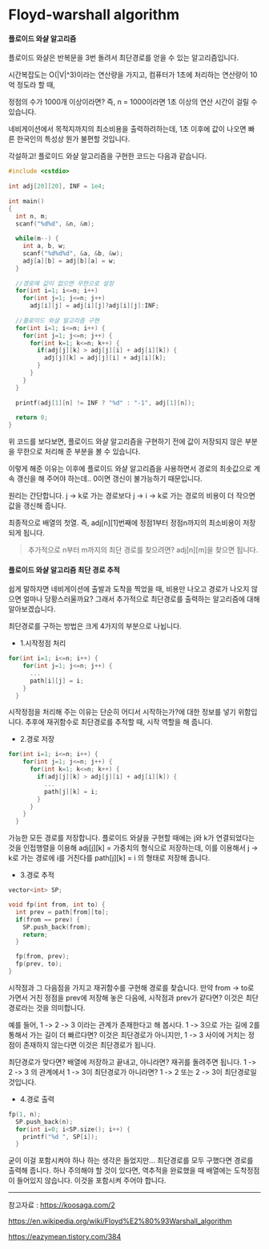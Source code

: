 # Floyd-warshall algorithm

#### 플로이드 와샬 알고리즘

플로이드 와샬은 반복문을 3번 돌려서 최단경로를 얻을 수 있는 알고리즘입니다.

시간복잡도는 O(|V|^3)이라는 연산량을 가지고, 컴퓨터가 1초에 처리하는 연산량이 10억 정도라 할 때,

정점의 수가 1000개 이상이라면? 즉, n = 1000이라면 1초 이상의 연산 시간이 걸릴 수 있습니다.

네비게이션에서 목적지까지의 최소비용을 출력하려하는데, 1초 이후에 값이 나오면 빠른 한국인의 특성상 뭔가 불편할 것입니다.

각설하고! 플로이드 와샬 알고리즘을 구현한 코드는 다음과 같습니다.

```c
#include <cstdio>    
    
int adj[20][20], INF = 1e4;    
    
int main()    
{    
  int n, m;    
  scanf("%d%d", &n, &m);    
    
  while(m--) {    
    int a, b, w;    
    scanf("%d%d%d", &a, &b, &w);    
    adj[a][b] = adj[b][a] = w;    
  }    
  
  //경로에 값이 없으면 무한으로 설정
  for(int i=1; i<=n; i++)    
    for(int j=1; j<=n; j++)    
      adj[i][j] = adj[i][j]?adj[i][j]:INF;    
  
  //플로이드 와샬 알고리즘 구현
  for(int i=1; i<=n; i++) {    
    for(int j=1; j<=n; j++) {    
      for(int k=1; k<=n; k++) {    
        if(adj[j][k] > adj[j][i] + adj[i][k]) {    
          adj[j][k] = adj[j][i] + adj[i][k];    
        }    
      }    
    }    
  }    
    
  printf(adj[1][n] != INF ? "%d" : "-1", adj[1][n]);    
    
  return 0;    
}  
```
위 코드를 보다보면, 플로이드 와샬 알고리즘을 구현하기 전에 값이 저장되지 않은 부분을 무한으로 처리해 준 부분을 볼 수 있습니다.

이렇게 해준 이유는 이후에 플로이드 와샬 알고리즘을 사용하면서 경로의 최솟값으로 계속 갱신을 해 주어야 하는데.. 0이면 갱신이 불가능하기 때문입니다.


원리는 간단합니다. j -> k로 가는 경로보다 j -> i -> k로 가는 경로의 비용이 더 작으면 값을 갱신해 줍니다.

최종적으로 배열의 첫열. 즉, adj[n][1]번째에 정점1부터 정점n까지의 최소비용이 저장되게 됩니다.

> 추가적으로 n부터 m까지의 최단 경로를 찾으려면? adj[n][m]을 찾으면 됩니다.


#### 플로이드 와샬 알고리즘 최단 경로 추적

쉽게 말하자면 네비게이션에 출발과 도착을 찍었을 때, 비용만 나오고 경로가 나오지 않으면 얼마나 당황스러울까요? 그래서 추가적으로 최단경로를 출력하는 알고리즘에 대해 알아보겠습니다.

최단경로를 구하는 방법은 크게 4가지의 부분으로 나뉩니다.

- 1.시작정점 처리
```c
for(int i=1; i<=n; i++) {
    for(int j=1; j<=n; j++) {
      ...
      path[i][j] = i;
    }
  }
```

시작정점을 처리해 주는 이유는 단순히 어디서 시작하는가?에 대한 정보를 넣기 위함입니다. 추후에 재귀함수로 최단경로를 추적할 때, 시작 역할을 해 줍니다.

- 2.경로 저장

```c
for(int i=1; i<=n; i++) {
    for(int j=1; j<=n; j++) {
      for(int k=1; k<=n; k++) {
        if(adj[j][k] > adj[j][i] + adj[i][k]) {
          ...
          path[j][k] = i;
        }
      }
    }
  }
```

가능한 모든 경로를 저장합니다. 플로이드 와샬을 구현할 때에는 j와 k가 연결되었다는 것을 인접행렬을 이용해 adj[j][k] = 가중치의 형식으로 저장하는데, 이를 이용해서 j -> k로 가는 경로에 i를 거친다를 path[j][k] = i 의 형태로 저장해 줍니다.


- 3.경로 추적
```c
vector<int> SP;

void fp(int from, int to) {
  int prev = path[from][to];
  if(from == prev) {
    SP.push_back(from);
    return;
  }

  fp(from, prev);
  fp(prev, to);
}
```

시작점과 그 다음점을 가지고 재귀함수를 구현해 경로를 찾습니다.
만약 from -> to로 가면서 거친 정점을 prev에 저장해 놓은 다음에, 시작점과 prev가 같다면? 이것은 최단경로라는 것을 의미합니다.

예를 들어, 1 -> 2 -> 3 이라는 관계가 존재한다고 해 봅시다. 1 -> 3으로 가는 길에 2를 통해서 가는 길이 더 빠르다면? 이것은 최단경로가 아니지만, 1 -> 3 사이에 거치는 정점이 존재하지 않는다면 이것은 최단경로가 됩니다.

최단경로가 맞다면? 배열에 저장하고 끝내고, 아니라면? 재귀를 돌려주면 됩니다.
1 -> 2 -> 3 의 관계에서 1 -> 3이 최단경로가 아니라면? 1 -> 2 또는 2 -> 3이 최단경로일 것입니다.


- 4.경로 출력
```c
fp(1, n);
  SP.push_back(n);
  for(int i=0; i<SP.size(); i++) {
    printf("%d ", SP[i]);
  }
 ```

굳이 이걸 포함시켜야 하나 하는 생각은 들었지만... 최단경로를 모두 구했다면 경로를 출력해 줍니다.
하나 주의해야 할 것이 있다면, 역추적을 완료했을 때 배열에는 도착정점이 들어있지 않습니다. 이것을 포함시켜 주어야 합니다.

----------------------------------------------------------------------------------------------------------------

참고자료 :
<https://koosaga.com/2>

<https://en.wikipedia.org/wiki/Floyd%E2%80%93Warshall_algorithm>

<https://eazymean.tistory.com/384>
